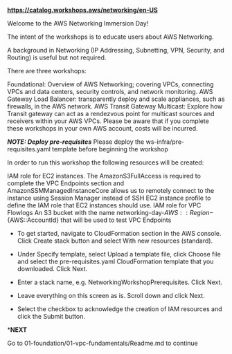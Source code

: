<!-- Networking Immersion Day -->

**https://catalog.workshops.aws/networking/en-US**

Welcome to the AWS Networking Immersion Day!

The intent of the workshops is to educate users about AWS Networking.

A background in Networking (IP Addressing, Subnetting, VPN, Security, and Routing) is useful but not required.

There are three workshops:

Foundational: Overview of AWS Networking; covering VPCs, connecting VPCs and data centers, security controls, and network monitoring.
AWS Gateway Load Balancer: transparently deploy and scale appliances, such as firewalls, in the AWS network.
AWS Transit Gateway Multicast: Explore how Transit gateway can act as a rendezvous point for multicast sources and receivers within your AWS VPCs.
Please be aware that if you complete these workshops in your own AWS account, costs will be incurred.

***NOTE: Deploy pre-requisites***
Please deploy the ws-infra/pre-requisites.yaml template before beginning the workshop

In order to run this workshop the following resources will be created:

IAM role for EC2 instances. The AmazonS3FullAccess is required to complete the VPC Endpoints section and AmazonSSMManagedInstanceCore allows us to remotely connect to the instance using Session Manager instead of SSH
EC2 instance profile to define the IAM role that EC2 instances should use.
IAM role for VPC Flowlogs
An S3 bucket with the name networking-day-${AWS::Region}-${AWS::AccountId} that will be used to test VPC Endpoints

- To get started, navigate to CloudFormation  section in the AWS console. Click Create stack button and select With new resources (standard).

- Under Specify template, select Upload a template file, click Choose file and select the pre-requisites.yaml CloudFormation template that you downloaded. Click Next.

- Enter a stack name, e.g. NetworkingWorkshopPrerequisites. Click Next.

- Leave everything on this screen as is. Scroll down and click Next.

- Select the checkbox to acknowledge the creation of IAM resources and click the Submit button.

***NEXT**

Go to 01-foundation/01-vpc-fundamentals/Readme.md to continue